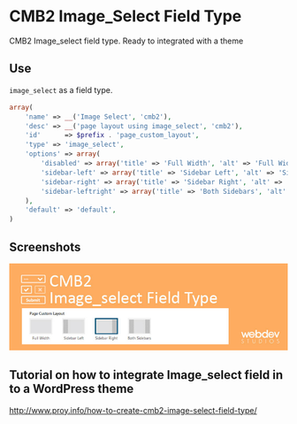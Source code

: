 # CMB2 Image_Select Field Type
CMB2 Image_select field type. Ready to integrated with a theme

## Use
`image_select` as a field type.
```php
array(	
    'name' => __('Image Select', 'cmb2'),
    'desc' => __('page layout using image_select', 'cmb2'),
    'id'      => $prefix . 'page_custom_layout',
    'type' => 'image_select',
    'options' => array(
        'disabled' => array('title' => 'Full Width', 'alt' => 'Full Width', 'img' => $image_path . 'img/sidebar-disabled.gif'),
        'sidebar-left' => array('title' => 'Sidebar Left', 'alt' => 'Sidebar Left', 'img' => $image_path . 'img/sidebar-left.gif'),
        'sidebar-right' => array('title' => 'Sidebar Right', 'alt' => 'Sidebar Right', 'img' => $image_path . 'img/sidebar-right.gif'),
        'sidebar-leftright' => array('title' => 'Both Sidebars', 'alt' => 'Both Sidebars', 'img' => $image_path . 'img/sidebar-both.gif'),
    ),
    'default' => 'default',    
)
```
## Screenshots
<img src="https://github.com/improy/CMB2-Image_Select-Field-Type/blob/master/CMB2-Image_select-Field-Type.jpg" alt="CMB2 Image_select Field Type"/>

## Tutorial on how to integrate Image_select field in to a WordPress theme 
http://www.proy.info/how-to-create-cmb2-image-select-field-type/


